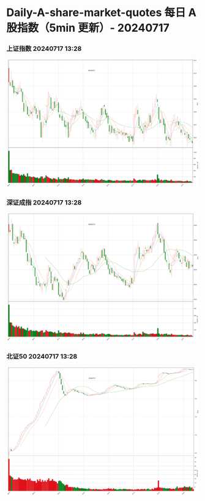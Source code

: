 
# Daily-A-share-market-quotes 每日 A 股指数（5min 更新）- 20240717

### 上证指数 20240717 13:28
![](./fig/2024/7/20240717-sh000001.png)

### 深证成指 20240717 13:28
![](./fig/2024/7/20240717-sz399001.png)

### 北证50 20240717 13:28
![](./fig/2024/7/20240717-bj899050.png)

